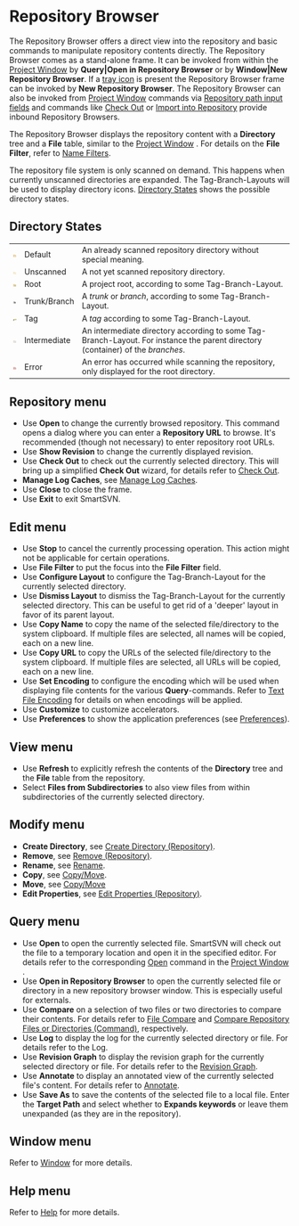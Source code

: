 # Repository Browser

The Repository Browser offers a direct view into the repository and
basic commands to manipulate repository contents directly. The
Repository Browser comes as a stand-alone frame. It can be invoked from
within the [Project Window](Project-Window.md#ProjectWindow-project-window) by
**Query\|Open in Repository Browser** or by **Window\|New Repository
Browser**. If a [tray icon](Shell-Integration.md#tray-icon)
is present the Repository Browser frame can be invoked by **New
Repository Browser**. The Repository Browser can also be invoked from
[Project Window](Project-Window.md#ProjectWindow-project-window)
commands via [Repository path input fields](Common-Features.md#repository-path-input-fields)
and commands like [Check Out](Check-Out.md#CheckOut-commands.check-out) or [Import into Repository](Import-into-Repository.md#ImportintoRepository-commands.create-module)
provide inbound Repository Browsers.

The Repository Browser displays the repository content with a
**Directory** tree and a **File** table, similar to the [Project Window](Project-Window.md#ProjectWindow-project-window) . For
details on the **File Filter**, refer to [Name Filters](Directory-Tree-and-File-Table.md#name-filters).

The repository file system is only scanned on demand. This happens when
currently unscanned directories are expanded. The Tag-Branch-Layouts
will be used to display directory icons. [Directory States](#directory-states) shows
the possible directory states.

## Directory States


|                                                                                                                                                                                                                                                                                                                                                                                                                                                                                                                 |              |                                                                                                                                 |
|-----------------------------------------------------------------------------------------------------------------------------------------------------------------------------------------------------------------------------------------------------------------------------------------------------------------------------------------------------------------------------------------------------------------------------------------------------------------------------------------------------------------|--------------|---------------------------------------------------------------------------------------------------------------------------------|
| ![](attachments/2327422/2327429.png)      | Default      | An already scanned repository directory without special meaning.                                                                |
| ![](attachments/2327422/2327423.png)    | Unscanned    | A not yet scanned repository directory.                                                                                         |
| ![](attachments/2327422/2327428.png)         | Root         | A project root, according to some Tag-Branch-Layout.                                                                            |
| ![](attachments/2327422/2327424.png) | Trunk/Branch | A *trunk* or *branch*, according to some Tag-Branch-Layout.                                                                     |
| ![](attachments/2327422/2327425.png)          | Tag          | A *tag* according to some Tag-Branch-Layout.                                                                                    |
| ![](attachments/2327422/2327427.png) | Intermediate | An intermediate directory according to some Tag-Branch-Layout. For instance the parent directory (container) of the *branches*. |
| ![](attachments/2327422/2327426.png)        | Error        | An error has occurred while scanning the repository, only displayed for the root directory.                                     |


## Repository menu

-   Use **Open** to change the currently browsed repository. This
    command opens a dialog where you can enter a **Repository URL** to
    browse. It's recommended (though not necessary) to enter repository
    root URLs.
-   Use **Show Revision** to change the currently displayed revision.
-   Use **Check Out** to check out the currently selected directory.
    This will bring up a simplified **Check Out** wizard, for details
    refer to [Check Out](Check-Out.md#CheckOut-commands.check-out).
-   **Manage Log Caches**, see [Manage Log Caches](Log-Cache.md#manage-log-caches).
-   Use **Close** to close the frame.
-   Use **Exit** to exit SmartSVN.

## Edit menu

-   Use **Stop** to cancel the currently processing operation. This
    action might not be applicable for certain operations.
-   Use **File Filter** to put the focus into the **File Filter** field.
-   Use **Configure Layout** to configure the Tag-Branch-Layout for the
    currently selected directory.
-   Use **Dismiss Layout** to dismiss the Tag-Branch-Layout for the
    currently selected directory. This can be useful to get rid of a
    'deeper' layout in favor of its parent layout.
-   Use **Copy Name** to copy the name of the selected file/directory to
    the system clipboard. If multiple files are selected, all names will
    be copied, each on a new line.
-   Use **Copy URL** to copy the URLs of the selected file/directory to
    the system clipboard. If multiple files are selected, all URLs will
    be copied, each on a new line.
-   Use **Set Encoding** to configure the encoding which will be used
    when displaying file contents for the various **Query**-commands.
    Refer to [Text File Encoding](Project-Settings.md#text-file-encoding)
    for details on when encodings will be applied.
-   Use **Customize** to customize accelerators.
-   Use **Preferences** to show the application preferences (see
    [Preferences](Preferences.md#Preferences-preferences)).

## View menu

-   Use **Refresh** to explicitly refresh the contents of the
    **Directory** tree and the **File** table from the repository.
-   Select **Files from Subdirectories** to also view files from within
    subdirectories of the currently selected directory.

## Modify menu

-   **Create Directory**, see [Create Directory (Repository)](.md#CreateDirectory(Repository)-repository-browser.create-directory).
-   **Remove**, see [Remove (Repository)](.md#Remove(Repository)-repository-browser.remove).
-   **Rename**, see [Rename](Rename-Repository-.md).
-   **Copy**, see
    [Copy/Move](.md#Copy/Move(Repository)-repository-browser.copy-move).
-   **Move**, see
    [Copy/Move](.md#Copy/Move(Repository)-repository-browser.copy-move)
-   **Edit Properties**, see [Edit Properties (Repository)](Edit-Properties-Repository-.md).

## Query menu

-   Use **Open** to open the currently selected file. SmartSVN will
    check out the file to a temporary location and open it in the
    specified editor. For details refer to the corresponding
    [Open](Menus.md#query) command in
    the [Project Window](Project-Window.md#ProjectWindow-project-window) .
-   Use **Open in Repository Browser** to open the currently selected
    file or directory in a new repository browser window. This is
    especially useful for externals.
-   Use **Compare** on a selection of two files or two directories to
    compare their contents. For details refer to [File Compare](File-Compare.md) and [Compare Repository Files or Directories (Command)](Compare-Repository-Files-or-Directories.md), respectively.
-   Use **Log** to display the log for the currently selected directory
    or file. For details refer to the Log.
-   Use **Revision Graph** to display the revision graph for the
    currently selected directory or file. For details refer to the
    [Revision Graph](Revision-Graph.md).
-   Use **Annotate** to display an annotated view of the currently
    selected file's content. For details refer to [Annotate](Annotate.md).
-   Use **Save As** to save the contents of the selected file to a local
    file. Enter the **Target Path** and select whether to **Expands
    keywords** or leave them unexpanded (as they are in the repository).

## Window menu

Refer to [Window](Menus.md#window) for
more details.

## Help menu

Refer to [Help](Menus.md#help) for
more details.


